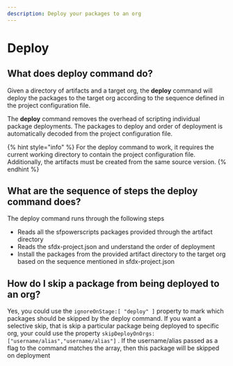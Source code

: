 ```yaml
---
description: Deploy your packages to an org
---
```


# Deploy

## What does deploy command do?

Given a directory of artifacts and a target org, the **deploy** command will deploy the packages to the target org according to the sequence defined in the project configuration file. 

The **deploy** command removes the overhead of scripting individual package deployments. The packages to deploy and order of deployment is automatically decoded from the project configuration file.  

{% hint style="info" %}
For the deploy command to work, it requires the current working directory to contain the project configuration file. Additionally, the artifacts must be created from the same source version.
{% endhint %}

## What are the sequence of steps the deploy command does?

The deploy command runs through the following steps  
- Reads all the sfpowerscripts packages provided through the artifact directory  
- Reads the sfdx-project.json and understand the order of deployment  
- Install the packages from the provided artifact directory to the target org based on the sequence mentioned in sfdx-project.json

## How do I skip a package from being deployed to an org?

Yes, you could use the `ignoreOnStage:[ "deploy" ]` property to mark which packages should be skipped by the deploy command. If you want a selective skip, that is skip a particular package being deployed to specific org, your could use the property `skipDeployOnOrgs: ["username/alias","username/alias"]` . If the username/alias passed as a flag to the command matches the array, then this package will be skipped on deployment

## 



